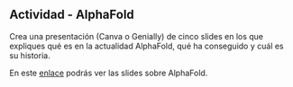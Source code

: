 ## Actividad - AlphaFold
Crea una presentación (Canva o Genially) de cinco slides en los que expliques qué es en la actualidad AlphaFold, qué ha conseguido y cuál es su historia.

En este [enlace](https://view.genially.com/68088c73ce4dbe0a4d91b656/interactive-image-alphafold) podrás ver las slides sobre AlphaFold.  